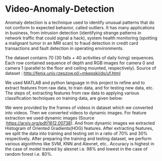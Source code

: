 # Video-Anomaly-Detection

Anomaly detection is a technique used to identify unusual patterns that do not conform to expected behavior, called outliers. It has many applications in business, from intrusion detection (identifying strange patterns in network traffic that could signal a hack), system health monitoring (spotting a malignant tumor in an MRI scan) to fraud detection in credit card transactions and fault detection in operating environments.

The dataset contains 70 (30 falls + 40 activities of daily living) sequences. Each row contained sequence of depth and RGB images for camera 0 and camera 1 (parallel to the floor and ceiling mounted, respectively). Source of dataset : http://fenix.univ.rzeszow.pl/~mkepski/ds/uf.html

We used MATLAB and python language in this project to refine and to extract features from raw data, to train data, and for testing new data, etc. The steps of, extracting features from raw data to applying various classification techniques on training data, are given below:

We were provided by the frames of videos in dataset which we converted into videos.
Then we converted videos to dynamic images.
For feature extraction we used dynamic images (Source :https://arxiv.org/pdf/1612.00738). And from dynamic images we extracted Histogram of Oriented Gradients(HOG) features.
After extracting features, we split the data into training and testing set in a ratio of 70% and 30% respectively.
After preparing the training and testing dataset, we perform various algorithms like SVM, KNN and Alexnet, etc..
Accuracy is highest in the case of model trained by alexnet i.e. 98% and lowest in the case of random forest i.e. 80%.
